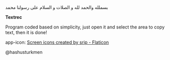 بسملله والحمد لله و الصلات و السلام علی رسولنا محمد

**Textrec**

Program coded based on simplicity, just open it and select the area to copy text, then it is done!

app-icon: <a href="https://www.flaticon.com/free-icons/screen" title="screen icons">Screen icons created by srip - Flaticon</a>

@hashusturkmen
